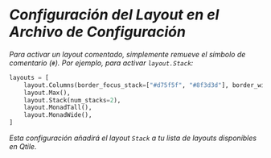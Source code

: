 <!-- Autor: Daniel Benjamin Perez Morales -->
<!-- GitHub: https://github.com/DanielPerezMoralesDev13 -->
<!-- Correo electrónico: danielperezdev@proton.me -->

# ***Configuración del Layout en el Archivo de Configuración***

*Para activar un layout comentado, simplemente remueve el símbolo de comentario (`#`). Por ejemplo, para activar `layout.Stack`:*

```python
layouts = [
    layout.Columns(border_focus_stack=["#d75f5f", "#8f3d3d"], border_width=4),
    layout.Max(),
    layout.Stack(num_stacks=2),
    layout.MonadTall(),
    layout.MonadWide(),
]
```

*Esta configuración añadirá el layout `Stack` a tu lista de layouts disponibles en Qtile.*

